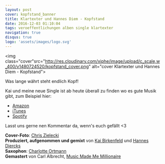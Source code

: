 ```yaml
---
layout: post
cover: kopfstand_banner
title: Klartexter und Hannes Diem - Kopfstand
date: 2016-12-03 01:10:04
tags: veroeffentlichungen alben single klartexter
navigation: true
disqus: true
logo: 'assets/images/logo.svg'
---
```


<img class="cover"src="http://res.cloudinary.com/xiphe/image/upload/c_scale,w_400/v1480724520/kopfstand_cover.png" alt="cover Klartexter und Hannes Diem - Kopfstand">

Was lange währt steht endlich Kopf!

<!-- more -->

Kai und meine neue Single ist ab heute überall zu finden wo es gute Musik gibt,
zum Beispiel hier:

 - [Amazon](https://www.amazon.de/Kopfstand/dp/B01N6ABA2Y)
 - [iTunes](https://itunes.apple.com/de/album/kopfstand-single/id1180598606)
 - [Spotify](https://open.spotify.com/track/2w1RHgo0BAQbBI2T5MuzrL)

Lasst uns gerne nen Kommentar da, wenn's euch gefällt <3

__Cover-Foto__: [Chris Zielecki](http://www.zielecki.com/)  
__Produziert, aufgenommen und gemixt__ von [Kai Birkenfeld](https://klartexter.net/) und
[Hannes Diercks](http://hannesdiem.de)  
__Saxophon__: [Charlotte Ortmann](http://www.charlotteortmann.de/)  
__Gemastert__ von Carl Albrecht, [Music Made Me Millionaire](http://www.musicmadememillionaire.de/)

